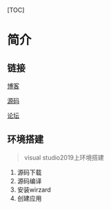 [TOC]

# 简介

## 链接

[博客](https://www.cnblogs.com/setoutsoft/)

[源码](https://github.com/soui3/soui)

[论坛](http://www.soui.vip/forum-2-1.html)

## 环境搭建

> visual studio2019上环境搭建

1. 源码下载
2. 源码编译
3. 安装wirzard
4. 创建应用

